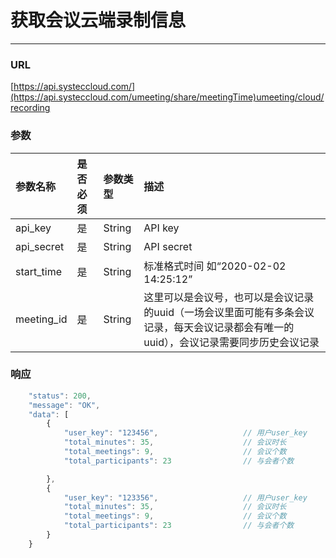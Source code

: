 # 获取会议云端录制信息

---

### URL

[https://api.systeccloud.com/](https://api.systeccloud.com/umeeting/share/meetingTime)umeeting/cloud/recording

### 参数

| 参数名称 | 是否必须 | 参数类型 | 描述 |
| :--- | :--- | :--- | :--- |
| api\_key | 是 | String | API key |
| api\_secret | 是 | String | API secret |
| start\_time | 是 | String | 标准格式时间 如“2020-02-02 14:25:12” |
| meeting\_id | 是 | String | 这里可以是会议号，也可以是会议记录的uuid（一场会议里面可能有多条会议记录，每天会议记录都会有唯一的uuid），会议记录需要同步历史会议记录 |

### 响应

```js
    "status": 200,
    "message": "OK",
    "data": [
        {
            "user_key": "123456",                   // 用户user_key
            "total_minutes": 35,                    // 会议时长
            "total_meetings": 9,                    // 会议个数
            "total_participants": 23                // 与会者个数

        },
        {
            "user_key": "123356",                   // 用户user_key
            "total_minutes": 35,                    // 会议时长
            "total_meetings": 9,                    // 会议个数
            "total_participants": 23                // 与会者个数
        }
    }
```



